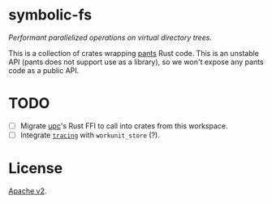 symbolic-fs
===========

*Performant parallelized operations on virtual directory trees.*

This is a collection of crates wrapping [pants](https://github.com/pantsbuild/pants) Rust code. This is an unstable API (pants does not support use as a library), so we won't expose any pants code as a public API.

# TODO
- [ ] Migrate [upc](https://github.com/cosmicexplorer/upc)'s Rust FFI to call into crates from this workspace.
- [ ] Integrate [`tracing`](https://github.com/tokio-rs/tracing) with `workunit_store` (?).

# License
[Apache v2](./LICENSE).
